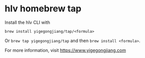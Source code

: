 # hlv homebrew tap

Install the hlv CLI with

`brew install yigegongjiang/tap/<formula>`

Or `brew tap yigegongjiang/tap` and then `brew install <formula>`.

For more information, visit https://www.yigegongjiang.com
